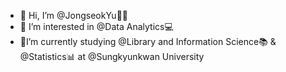 - 👋 Hi, I’m @JongseokYu👨‍💻
- 👀 I’m interested in @Data Analytics💻
- 📑I’m currently studying @Library and Information Science📚 & @Statistics📊 at @Sungkyunkwan University

<!---
JongseokYu/JongseokYu is a ✨ special ✨ repository because its `README.md` (this file) appears on your GitHub profile.
You can click the Preview link to take a look at your changes.
--->

